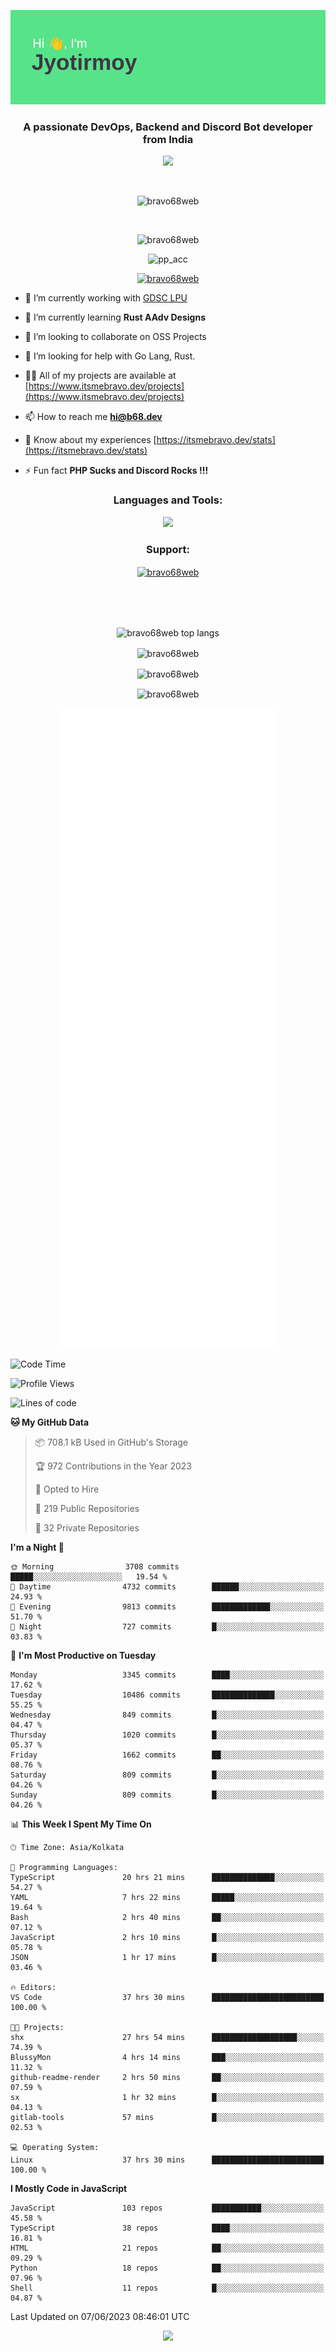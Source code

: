 <p align="center"><img src="header.png"></p>
<h3 align="center">A passionate DevOps, Backend and Discord Bot developer from India</h3>

<p align="center"><a href="https://discord.com/users/457039372009865226"><img src="https://lanyard-profile-readme.vercel.app/api/457039372009865226"></a></p>
                           
<br>
<p align="center"> <img src="https://komarev.com/ghpvc/?username=bravo68web&label=Profile%20views&color=0e75b6&style=flat" alt="bravo68web" /> </p>
<br>


<p align="center"><img src="https://github-profile-trophy.vercel.app/?username=bravo68web&theme=discord&column=3&row=2" alt="bravo68web" /> </p>
<p align="center"><img src="https://osu-embed.b68dev.xyz/pp_acc" alt="pp_acc" /> </p>

<p align="center"> <a href="https://twitter.com/bravo68web" target="blank"><img src="https://img.shields.io/twitter/follow/bravo68web?logo=twitter&style=for-the-badge" alt="bravo68web" /></a> </p>

- 🔭 I’m currently working with [GDSC LPU](https://gdsclpu.live/)

- 🌱 I’m currently learning **Rust AAdv Designs**

- 👯 I’m looking to collaborate on OSS Projects

- 🤝 I’m looking for help with Go Lang, Rust.

- 👨‍💻 All of my projects are available at [https://www.itsmebravo.dev/projects](https://www.itsmebravo.dev/projects)

<!-- - 💬 Ask me about **DF Techs** -->

- 📫 How to reach me **hi@b68.dev**

- 📄 Know about my experiences [https://itsmebravo.dev/stats](https://itsmebravo.dev/stats)

- ⚡ Fun fact **PHP Sucks and Discord Rocks !!!**

<h3 align="center">Languages and Tools:</h3>
<p align="center"> 
<img src="https://skillicons.dev/icons?i=aws,bash,c,cs,cpp,cloudflare,css,dart,devto,discord,bots,docker,electron,ember,emotion,express,fastapi,figma,firebase,flask,gcp,git,github,githubactions,go,gitlab,graphql,heroku,html,ai,ipfs,js,jest,linux,md,mastodon,mongodb,neovim,netlify,nextjs,nginx,nodejs,postgres,postman,powershell,py,react,redis,regex,replit,rocket,rust,sqlite,mysql,stackoverflow,styledcomponents,supabase,sentry,solidity,svg,tailwind,tauri,twitter,ts,unity,v,vercel,vim,vite,wasm,webpack,workers&perline=8&theme=dark" />
</p>

<h3 align="center">Support:</h3>
<p align="center"><a href="https://www.buymeacoffee.com/bravo68web"> <img align="center" src="https://cdn.buymeacoffee.com/buttons/v2/default-yellow.png" height="50" width="210" alt="bravo68web" /></a></p><br><br>
<br>

<p align="center"> <img align="center" src="https://github-readme-stats-sync.vercel.app/api/top-langs?username=bravo68web&count_private=true&show_icons=true&theme=radical&border_radius=10&&langs_count=10&layout=compact" alt="bravo68web top langs" /></p>

<p align="center"> <img align="center" src="https://github-readme-stats-sync.vercel.app/api?username=bravo68web&count_private=true&show_icons=true&theme=radical&border_radius=10" alt="bravo68web" /></p>

<p align="center"> <img align="center" src="https://github-readme-streak-stats.herokuapp.com?user=bravo68web&theme=dracula&hide_border=true" alt="bravo68web" /></p>

<p align="center"> <img align="center" src="https://github-readme-stats-sync.vercel.app/api/wakatime?username=bravo68web&count_private=true&show_icons=true&theme=aura_dark&border_radius=10&&langs_count=10&layout=compact&range=last_7_days" alt="bravo68web" /></p>

<p align="center"><img src="https://raw.githubusercontent.com/BRAVO68WEB/BRAVO68WEB/master/github-metrics.svg"></p>

<!--START_SECTION:waka-->
![Code Time](http://img.shields.io/badge/Code%20Time-4%2C841%20hrs%203%20mins-blue)

![Profile Views](http://img.shields.io/badge/Profile%20Views-58-blue)

![Lines of code](https://img.shields.io/badge/From%20Hello%20World%20I%27ve%20Written-58.1%20million%20lines%20of%20code-blue)

**🐱 My GitHub Data** 

> 📦 708.1 kB Used in GitHub's Storage 
 > 
> 🏆 972 Contributions in the Year 2023
 > 
> 💼 Opted to Hire
 > 
> 📜 219 Public Repositories 
 > 
> 🔑 32 Private Repositories 
 > 
**I'm a Night 🦉** 

```text
🌞 Morning                3708 commits        █████░░░░░░░░░░░░░░░░░░░░   19.54 % 
🌆 Daytime                4732 commits        ██████░░░░░░░░░░░░░░░░░░░   24.93 % 
🌃 Evening                9813 commits        █████████████░░░░░░░░░░░░   51.70 % 
🌙 Night                  727 commits         █░░░░░░░░░░░░░░░░░░░░░░░░   03.83 % 
```
📅 **I'm Most Productive on Tuesday** 

```text
Monday                   3345 commits        ████░░░░░░░░░░░░░░░░░░░░░   17.62 % 
Tuesday                  10486 commits       ██████████████░░░░░░░░░░░   55.25 % 
Wednesday                849 commits         █░░░░░░░░░░░░░░░░░░░░░░░░   04.47 % 
Thursday                 1020 commits        █░░░░░░░░░░░░░░░░░░░░░░░░   05.37 % 
Friday                   1662 commits        ██░░░░░░░░░░░░░░░░░░░░░░░   08.76 % 
Saturday                 809 commits         █░░░░░░░░░░░░░░░░░░░░░░░░   04.26 % 
Sunday                   809 commits         █░░░░░░░░░░░░░░░░░░░░░░░░   04.26 % 
```


📊 **This Week I Spent My Time On** 

```text
🕑︎ Time Zone: Asia/Kolkata

💬 Programming Languages: 
TypeScript               20 hrs 21 mins      ██████████████░░░░░░░░░░░   54.27 % 
YAML                     7 hrs 22 mins       █████░░░░░░░░░░░░░░░░░░░░   19.64 % 
Bash                     2 hrs 40 mins       ██░░░░░░░░░░░░░░░░░░░░░░░   07.12 % 
JavaScript               2 hrs 10 mins       █░░░░░░░░░░░░░░░░░░░░░░░░   05.78 % 
JSON                     1 hr 17 mins        █░░░░░░░░░░░░░░░░░░░░░░░░   03.46 % 

🔥 Editors: 
VS Code                  37 hrs 30 mins      █████████████████████████   100.00 % 

🐱‍💻 Projects: 
shx                      27 hrs 54 mins      ███████████████████░░░░░░   74.39 % 
BlussyMon                4 hrs 14 mins       ███░░░░░░░░░░░░░░░░░░░░░░   11.32 % 
github-readme-render     2 hrs 50 mins       ██░░░░░░░░░░░░░░░░░░░░░░░   07.59 % 
sx                       1 hr 32 mins        █░░░░░░░░░░░░░░░░░░░░░░░░   04.13 % 
gitlab-tools             57 mins             █░░░░░░░░░░░░░░░░░░░░░░░░   02.53 % 

💻 Operating System: 
Linux                    37 hrs 30 mins      █████████████████████████   100.00 % 
```

**I Mostly Code in JavaScript** 

```text
JavaScript               103 repos           ███████████░░░░░░░░░░░░░░   45.58 % 
TypeScript               38 repos            ████░░░░░░░░░░░░░░░░░░░░░   16.81 % 
HTML                     21 repos            ██░░░░░░░░░░░░░░░░░░░░░░░   09.29 % 
Python                   18 repos            ██░░░░░░░░░░░░░░░░░░░░░░░   07.96 % 
Shell                    11 repos            █░░░░░░░░░░░░░░░░░░░░░░░░   04.87 % 
```




 Last Updated on 07/06/2023 08:46:01 UTC
<!--END_SECTION:waka-->

<p align="center"><img src="https://bravo68web.me/images/header_.png"></p>

